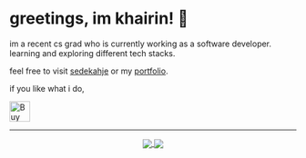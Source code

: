 # greetings, im khairin! :wave:

im a recent cs grad who is currently working as a software developer. learning and exploring different tech stacks.

feel free to visit [sedekahje](https://sedekahje.com) or my [portfolio](https://khrnchn.xyz).

if you like what i do,

<a href='https://www.buymeacoffee.com/khairin' target='_blank'><img height='36' style='border:0px;height:36px;' src='https://cdn.ko-fi.com/cdn/kofi1.png?v=3' border='0' alt='Buy Me a Coffee' /></a>

---
  
<div align="center"> 
  <a href="">
    <img align="center" src="https://github-readme-stats-sigma-five.vercel.app/api?username=khrnchn&show_icons=true&include_all_commits=true&count_private=true&theme=react&line_height=40" />
  </a>
  <a href="">
    <img align="center" src="https://github-readme-stats.vercel.app/api/top-langs/?username=khrnchn&theme=react&line_height=40&hide=css"/>
  </a>
</div>
